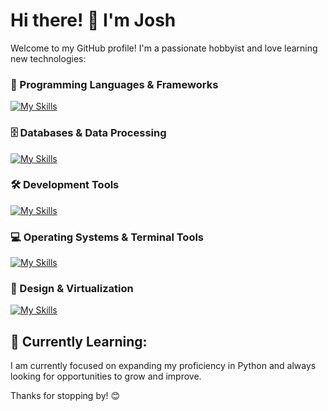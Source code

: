 # Hi there! 👋 I'm Josh

Welcome to my GitHub profile! I'm a passionate hobbyist and love learning new technologies:



### 🚀 Programming Languages & Frameworks  
[![My Skills](https://go-skill-icons.vercel.app/api/icons?i=php,laravel,typescript,rust,cs,py,html,css,tailwind,js,bash&perline=6)](https://github.com/LelouchFR/skill-icons)  

### 🗄️ Databases & Data Processing  
[![My Skills](https://go-skill-icons.vercel.app/api/icons?i=mysql,mariadb,postgres,pandas&perline=15)](https://github.com/LelouchFR/skill-icons)  

### 🛠️ Development Tools  
[![My Skills](https://go-skill-icons.vercel.app/api/icons?i=git,github,postman,docker,phpstorm,datagrip,gitkraken,datadog,aws&perline=15)](https://github.com/LelouchFR/skill-icons)  

### 💻 Operating Systems & Terminal Tools  
[![My Skills](https://go-skill-icons.vercel.app/api/icons?i=linux,cachyos,arch,alacritty,tmux,zellij&perline=15)](https://github.com/LelouchFR/skill-icons)  

### 🎨 Design & Virtualization  
[![My Skills](https://go-skill-icons.vercel.app/api/icons?i=ai,ps,lightroom,figma,proxmox&perline=15)](https://github.com/LelouchFR/skill-icons)  



## 🌱 Currently Learning:

I am currently focused on expanding my proficiency in Python and always looking for opportunities to grow and improve.

Thanks for stopping by! 😊
